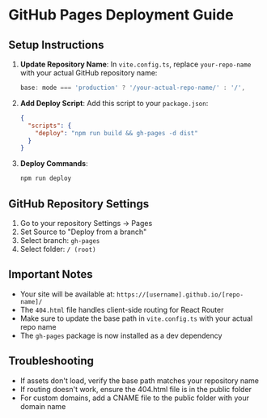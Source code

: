 # GitHub Pages Deployment Guide

## Setup Instructions

1. **Update Repository Name**: In `vite.config.ts`, replace `your-repo-name` with your actual GitHub repository name:
   ```typescript
   base: mode === 'production' ? '/your-actual-repo-name/' : '/',
   ```

2. **Add Deploy Script**: Add this script to your `package.json`:
   ```json
   {
     "scripts": {
       "deploy": "npm run build && gh-pages -d dist"
     }
   }
   ```

3. **Deploy Commands**:
   ```bash
   npm run deploy
   ```

## GitHub Repository Settings

1. Go to your repository Settings → Pages
2. Set Source to "Deploy from a branch"
3. Select branch: `gh-pages`
4. Select folder: `/ (root)`

## Important Notes

- Your site will be available at: `https://[username].github.io/[repo-name]/`
- The `404.html` file handles client-side routing for React Router
- Make sure to update the base path in `vite.config.ts` with your actual repo name
- The `gh-pages` package is now installed as a dev dependency

## Troubleshooting

- If assets don't load, verify the base path matches your repository name
- If routing doesn't work, ensure the 404.html file is in the public folder
- For custom domains, add a CNAME file to the public folder with your domain name
